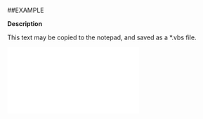 

##EXAMPLE

**Description**

This text may be copied to the notepad, and saved as a *.vbs file.

![](../../Examples/vbs/ClientScript.OnCurrentAppointmentCreated.vbs.txt)





